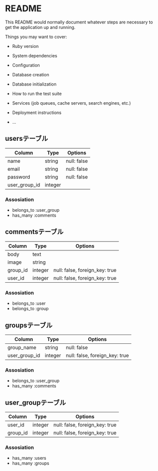   # README

This README would normally document whatever steps are necessary to get the
application up and running.

Things you may want to cover:

* Ruby version

* System dependencies

* Configuration

* Database creation

* Database initialization

* How to run the test suite

* Services (job queues, cache servers, search engines, etc.)

* Deployment instructions

* ...

## usersテーブル
|Column|Type|Options|
|------|----|-------|
|name|string|null: false|
|email|string|null: false|unique: true|
|password|string|null: false|
|user_group_id|integer|

### Assosiation
- belongs_to :user_group
- has_many :comments


## commentsテーブル
|Column|Type|Options|
|------|----|-------|
|body|text|
|image|string|
|group_id|integer|null: false, foreign_key: true|
|user_id|integer|null: false, foreign_key: true|

### Assosiation
- belongs_to :user
- belongs_to :group


## groupsテーブル
|Column|Type|Options|
|------|----|-------|
|group_name|string|null: false|
|user_group_id|integer|null: false, foreign_key: true|

### Assosiation
- belongs_to :user_group
- has_many :comments


## user_groupテーブル
|Column|Type|Options|
|------|----|-------|
|user_id|integer|null: false, foreign_key: true|
|group_id|integer|null: false, foreign_key: true|

### Assosiation
- has_many :users
- has_many :groups

